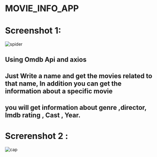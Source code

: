 # MOVIE_INFO_APP
# Screenshot 1:
![spider](https://user-images.githubusercontent.com/32910597/107877029-d08be400-6eef-11eb-9155-c821ad1550f5.png)
##  Using Omdb Api and axios
## Just Write a name and get the movies   related to that name, In addition you can get the information  about a  specific movie
## you will get information about genre ,director, Imdb rating , Cast , Year.
# Screrenshot 2 :
![cap](https://user-images.githubusercontent.com/32910597/107877182-da621700-6ef0-11eb-8889-185434af7ac3.png)

